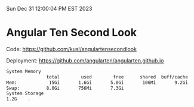 Sun Dec 31 12:00:04 PM EST 2023

# Angular Ten Second Look

Code: https://github.com/kusl/angulartensecondlook

Deployment: https://github.com/angularten/angularten.github.io

```bash
System Memory
               total        used        free      shared  buff/cache   available
Mem:            15Gi       1.6Gi       5.0Gi       106Mi       9.2Gi        13Gi
Swap:          8.0Gi       756Mi       7.3Gi
System Storage
1.2G	.
